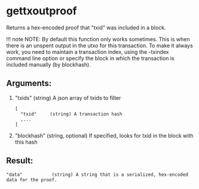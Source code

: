 # gettxoutproof

Returns a hex-encoded proof that "txid" was included in a block.

!!! note
    NOTE: By default this function only works sometimes. This is when there is an
    unspent output in the utxo for this transaction. To make it always work,
    you need to maintain a transaction index, using the -txindex command line option or
    specify the block in which the transaction is included manually (by blockhash).

## Arguments:

1. "txids"       (string) A json array of txids to filter
    ```
    [
      "txid"     (string) A transaction hash
      ,...
    ]
    ```
2. "blockhash"   (string, optional) If specified, looks for txid in the block with this hash

## Result:

```"data"           (string) A string that is a serialized, hex-encoded data for the proof.```